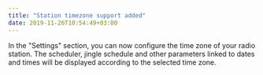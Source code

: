 ```yaml
---
title: "Station timezone support added"
date: 2019-11-26T10:54:49+03:00
---
```


In the "Settings" section, you can now configure the time zone of your radio station. The scheduler, jingle schedule and other parameters linked to dates and times will be displayed according to the selected time zone.